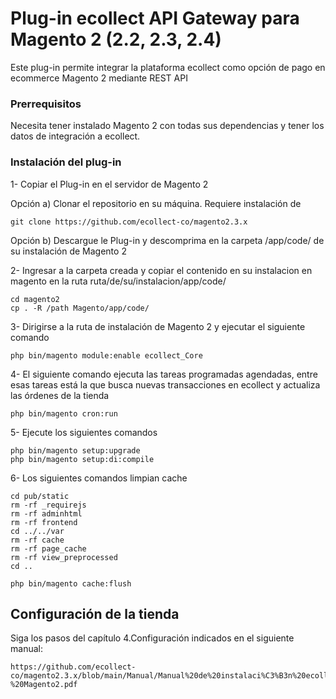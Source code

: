 # Plug-in ecollect API Gateway para Magento 2 (2.2, 2.3, 2.4)

Este plug-in permite integrar la plataforma ecollect como opción de pago en ecommerce Magento 2 mediante REST API

### Prerrequisitos

Necesita tener instalado Magento 2 con todas sus dependencias y tener los datos de integración a ecollect.


### Instalación del plug-in

1- Copiar el Plug-in en el servidor de Magento 2

Opción a) Clonar el repositorio en su máquina. Requiere instalación de 
```
git clone https://github.com/ecollect-co/magento2.3.x
```

Opción b) Descargue le Plug-in y descomprima en la carpeta /app/code/ de su instalación de Magento 2 

2- Ingresar a la carpeta creada y copiar el contenido en su instalacion en magento en la ruta ruta/de/su/instalacion/app/code/
```
cd magento2
cp . -R /path Magento/app/code/
```
3- Dirigirse a la ruta de instalación de Magento 2 y ejecutar el siguiente comando
```
php bin/magento module:enable ecollect_Core
```

4- El siguiente comando ejecuta las tareas programadas agendadas, entre esas tareas está la que busca nuevas transacciones en ecollect y actualiza las órdenes de la tienda

```
php bin/magento cron:run
```

5- Ejecute los siguientes comandos
```
php bin/magento setup:upgrade
php bin/magento setup:di:compile
```

6- Los siguientes comandos limpian cache
```
cd pub/static 
rm -rf _requirejs 
rm -rf adminhtml 
rm -rf frontend 
cd ../../var 
rm -rf cache 
rm -rf page_cache 
rm -rf view_preprocessed 
cd .. 

php bin/magento cache:flush
```

## Configuración de la tienda

Siga los pasos del capítulo 4.Configuración indicados en el siguiente manual:

```
https://github.com/ecollect-co/magento2.3.x/blob/main/Manual/Manual%20de%20instalaci%C3%B3n%20ecollect%20-%20Magento2.pdf
```




